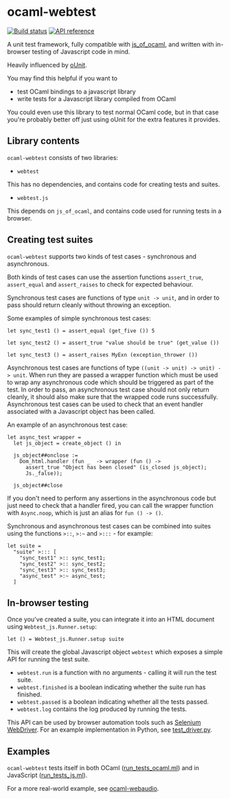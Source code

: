 ocaml-webtest
=============

[![Build status](https://travis-ci.org/johnelse/ocaml-webtest.png?branch=master)](https://travis-ci.org/johnelse/ocaml-webtest)
[![API reference](https://img.shields.io/badge/docs-API_reference-blue.svg)](https://johnelse.github.io/ocaml-webtest)

A unit test framework, fully compatible with
[js_of_ocaml](https://github.com/ocsigen/js_of_ocaml), and written with
in-browser testing of Javascript code in mind.

Heavily influenced by [oUnit](http://ounit.forge.ocamlcore.org/).

You may find this helpful if you want to

* test OCaml bindings to a javascript library
* write tests for a Javascript library compiled from OCaml

You could even use this library to test normal OCaml code, but in that case
you're probably better off just using oUnit for the extra features it provides.

## Library contents

`ocaml-webtest` consists of two libraries:

* `webtest`

This has no dependencies, and contains code for creating tests and suites.

* `webtest.js`

This depends on `js_of_ocaml`, and contains code used for running tests in a
browser.

## Creating test suites

`ocaml-webtest` supports two kinds of test cases - synchronous and asynchronous.

Both kinds of test cases can use the assertion functions `assert_true`,
`assert_equal` and `assert_raises` to check for expected behaviour.

Synchronous test cases are functions of type `unit -> unit`, and in order to
pass should return cleanly without throwing an exception.

Some examples of simple synchronous test cases:

```
let sync_test1 () = assert_equal (get_five ()) 5

let sync_test2 () = assert_true "value should be true" (get_value ())

let sync_test3 () = assert_raises MyExn (exception_thrower ())
```

Asynchronous test cases are functions of type
`((unit -> unit) -> unit) -> unit`. When run they are passed a wrapper function
which must be used to wrap any asynchronous code which should be triggered as
part of the test. In order to pass, an asynchronous test case should not only
return cleanly, it should also make sure that the wrapped code runs
successfully. Asynchronous test cases can be used to check that an event handler
associated with a Javascript object has been called.

An example of an asynchronous test case:

```
let async_test wrapper =
  let js_object = create_object () in

  js_object##onclose :=
    Dom_html.handler (fun _  -> wrapper (fun () ->
      assert_true "Object has been closed" (is_closed js_object);
      Js._false));

  js_object##close
```

If you don't need to perform any assertions in the asynchronous code but just
need to check that a handler fired, you can call the wrapper function with
`Async.noop`, which is just an alias for `fun () -> ()`.

Synchronous and asynchronous test cases can be combined into suites using the
functions `>::`, `>:~` and `>:::` - for example:

```
let suite =
  "suite" >::: [
    "sync_test1" >:: sync_test1;
    "sync_test2" >:: sync_test2;
    "sync_test3" >:: sync_test3;
    "async_test" >:~ async_test;
  ]
```

## In-browser testing

Once you've created a suite, you can integrate it into an HTML document using
`Webtest_js.Runner.setup`:

```
let () = Webtest_js.Runner.setup suite
```

This will create the global Javascript object `webtest` which exposes a simple
API for running the test suite.

* `webtest.run` is a function with no arguments - calling it will run the test
  suite.
* `webtest.finished` is a boolean indicating whether the suite run has finished.
* `webtest.passed` is a boolean indicating whether all the tests passed.
* `webtest.log` contains the log produced by running the tests.

This API can be used by browser automation tools such as
[Selenium WebDriver](http://www.seleniumhq.org/projects/webdriver/). For an
example implementation in Python, see [test_driver.py](test/test_driver.py).

## Examples

`ocaml-webtest` tests itself in both OCaml
([run_tests_ocaml.ml](test/run_tests_ocaml.ml)) and in JavaScript
([run_tests_js.ml](test/run_tests_js.ml)).

For a more real-world example, see
[ocaml-webaudio](https://github.com/johnelse/ocaml-webaudio).
